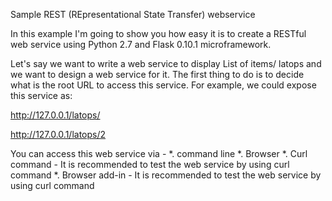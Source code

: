 Sample REST (REpresentational State Transfer) webservice 

In this example I'm going to show you how easy it is to create a RESTful web service using Python 2.7 and Flask 0.10.1 microframework.

Let's say we want to write a web service to display List of items/ latops and we want to design a web service for it. The first thing to do is to decide what is the root URL to access this service. 
For example, we could expose this service as:

http://127.0.0.1/latops/

http://127.0.0.1/latops/2

You can access this web service via -
*. command line 
*. Browser
*. Curl command - It is recommended to test the web service by using curl command
*. Browser add-in - It is recommended to test the web service by using curl command

